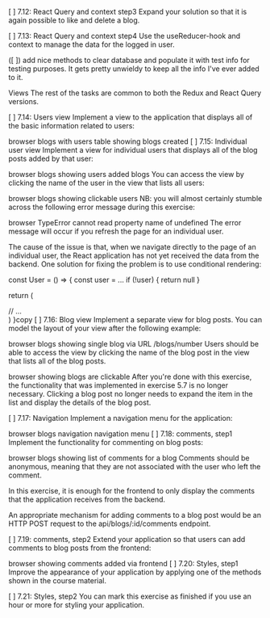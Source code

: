 
[ ] 7.12: React Query and context step3
Expand your solution so that it is again possible to like and delete a blog.

[ ] 7.13: React Query and context step4
Use the useReducer-hook and context to manage the data for the logged in user.


([ ]) add nice methods to clear database and populate it with test info for testing purposes. It gets pretty unwieldy to keep all the info I've ever added to it.



Views
The rest of the tasks are common to both the Redux and React Query versions.

[ ] 7.14: Users view
Implement a view to the application that displays all of the basic information related to users:

browser blogs with users table showing blogs created
[ ] 7.15: Individual user view
Implement a view for individual users that displays all of the blog posts added by that user:

browser blogs showing users added blogs
You can access the view by clicking the name of the user in the view that lists all users:

browser blogs showing clickable users
NB: you will almost certainly stumble across the following error message during this exercise:

browser TypeError cannot read property name of undefined
The error message will occur if you refresh the page for an individual user.

The cause of the issue is that, when we navigate directly to the page of an individual user, the React application has not yet received the data from the backend. One solution for fixing the problem is to use conditional rendering:

const User = () => {
const user = ...
if (!user) {
return null
}

return (
<div>
// ...
</div>
)
}copy
[ ] 7.16: Blog view
Implement a separate view for blog posts. You can model the layout of your view after the following example:

browser blogs showing single blog via URL /blogs/number
Users should be able to access the view by clicking the name of the blog post in the view that lists all of the blog posts.

browser showing blogs are clickable
After you're done with this exercise, the functionality that was implemented in exercise 5.7 is no longer necessary. Clicking a blog post no longer needs to expand the item in the list and display the details of the blog post.

[ ] 7.17: Navigation
Implement a navigation menu for the application:

browser blogs navigation navigation menu
[ ] 7.18: comments, step1
Implement the functionality for commenting on blog posts:

browser blogs showing list of comments for a blog
Comments should be anonymous, meaning that they are not associated with the user who left the comment.

In this exercise, it is enough for the frontend to only display the comments that the application receives from the backend.

An appropriate mechanism for adding comments to a blog post would be an HTTP POST request to the api/blogs/:id/comments endpoint.

[ ] 7.19: comments, step2
Extend your application so that users can add comments to blog posts from the frontend:

browser showing comments added via frontend
[ ] 7.20: Styles, step1
Improve the appearance of your application by applying one of the methods shown in the course material.

[ ] 7.21: Styles, step2
You can mark this exercise as finished if you use an hour or more for styling your application.
